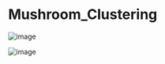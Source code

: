 # Mushroom_Clustering

![image](https://github.com/user-attachments/assets/89bf2c7c-b746-4ddd-b8c9-f0623d384a61)

![image](https://github.com/user-attachments/assets/da9c58b0-e6b8-4cd9-980a-a5b86001402c)
